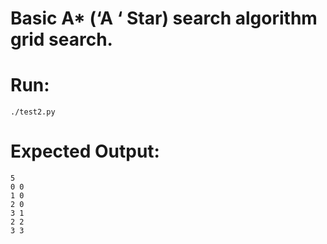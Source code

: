 # Basic A* (‘A ‘ Star) search algorithm grid search.

# Run:

`./test2.py`

# Expected Output:

```
5
0 0
1 0
2 0
3 1
2 2
3 3
```

